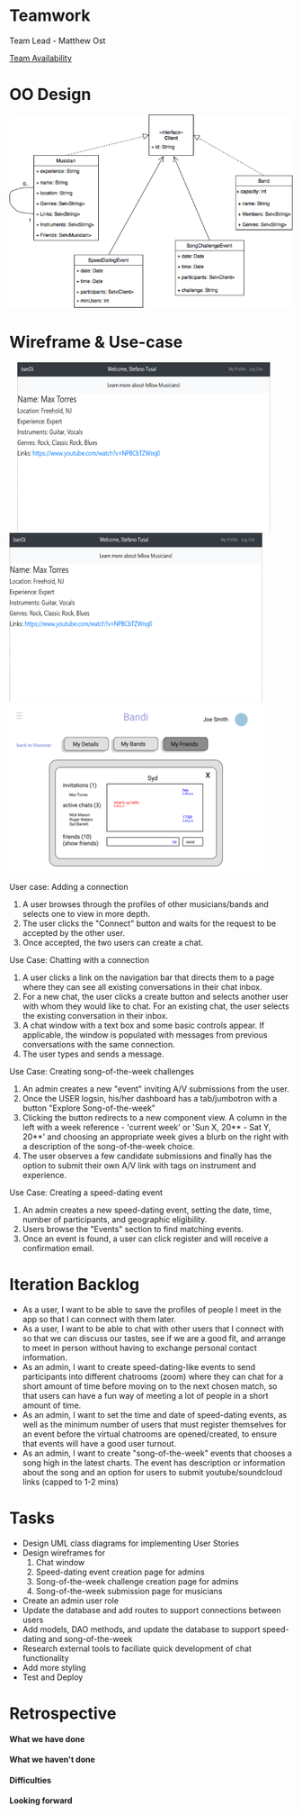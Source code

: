 # Teamwork
Team Lead - Matthew Ost

[Team Availability](https://www.when2meet.com/?11411729-tWIoL)

# OO Design
![](assets/Iteration3_UML.png)

# Wireframe & Use-case
<img src="" width="10" height="10" />
<img src="assets/chat-flow/chat-flow-1.png" width="450" height="300" />
<img src="assets/chat-flow/chat-flow-2.png" width="450" height="300" />
<img src="assets/chat-flow/chat-flow-3.png" width="450" height="300" />

User case: Adding a connection

1. A user browses through the profiles of other musicians/bands and selects one to view in more depth.
2. The user clicks the "Connect" button and waits for the request to be accepted by the other user.
3. Once accepted, the two users can create a chat.

Use Case: Chatting with a connection

1. A user clicks a link on the navigation bar that directs them to a page where they can see all existing conversations in their chat inbox.
2. For a new chat, the user clicks a create button and selects another user with whom they would like to chat. For an existing chat, the user selects the existing conversation in their inbox.
3. A chat window with a text box and some basic controls appear. If applicable, the window is populated with messages from previous conversations with the same connection.
5. The user types and sends a message.

Use Case: Creating song-of-the-week challenges
1. An admin creates a new "event" inviting A/V submissions from the user. 
2. Once the USER logsin, his/her dashboard has a tab/jumbotron with a button "Explore Song-of-the-week" 
3. Clicking the button redirects to a new component view. A column in the left with a week reference - 'current week' or 'Sun X, 20** - Sat Y, 20**' and choosing an appropriate week gives a blurb on the right with a description of the song-of-the-week choice. 
4. The user observes a few candidate submissions and finally has the option to submit their own A/V link with tags on instrument and experience. 

Use Case: Creating a speed-dating event
1. An admin creates a new speed-dating event, setting the date, time, number of participants, and geographic eligibility.
2. Users browse the "Events" section to find matching events.
3. Once an event is found, a user can click register and will receive a confirmation email.

# Iteration Backlog
- As a user, I want to be able to save the profiles of people I meet in the app so that I can connect with them later.
- As a user, I want to be able to chat with other users that I connect with so that we can discuss our tastes, see if we are a good fit, and arrange to meet in person without having to exchange personal contact information.
- As an admin, I want to create speed-dating-like events to send participants into different chatrooms (zoom) where they can chat for a short amount of time before moving on to the next chosen match, so that users can have a fun way of meeting a lot of people in a short amount of time.
- As an admin, I want to set the time and date of speed-dating events, as well as the minimum number of users that must register themselves for an event before the virtual chatrooms are opened/created, to ensure that events will have a good user turnout.
- As an admin, I want to create "song-of-the-week" events that chooses a song high in the latest charts. The event has description or information about the song and an option for users to submit youtube/soundcloud links (capped to 1-2 mins)

# Tasks
- Design UML class diagrams for implementing User Stories
- Design wireframes for
  1. Chat window
  2. Speed-dating event creation page for admins
  3. Song-of-the-week challenge creation page for admins
  4. Song-of-the-week submission page for musicians
- Create an admin user role
- Update the database and add routes to support connections between users
- Add models, DAO methods, and update the database to support speed-dating and song-of-the-week
- Research external tools to faciliate quick development of chat functionality
- Add more styling
- Test and Deploy

# Retrospective

#### What we have done
#### What we haven't done
#### Difficulties
#### Looking forward

